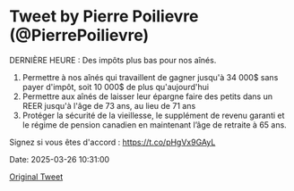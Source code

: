 # Tweet by Pierre Poilievre (@PierrePoilievre)

DERNIÈRE HEURE : Des impôts plus bas pour nos aînés.

1. Permettre à nos aînés qui travaillent de gagner jusqu'à 34 000$ sans payer d'impôt, soit 10 000$ de plus qu'aujourd'hui
2. Permettre aux aînés de laisser leur épargne faire des petits dans un REER jusqu'à l'âge de 73 ans, au lieu de 71 ans
3. Protéger la sécurité de la vieillesse, le supplément de revenu garanti et le régime de pension canadien en maintenant l’âge de retraite à 65 ans. 

Signez si vous êtes d'accord : https://t.co/pHgVx9GAyL

Date: 2025-03-26 10:31:00

[Original Tweet](https://x.com/PierrePoilievre/status/1904843521623998819)
